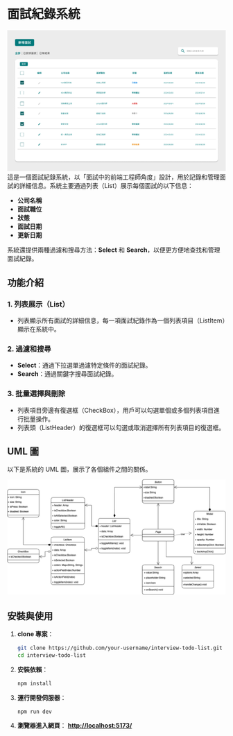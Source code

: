 # 面試紀錄系統

![Page](./todolist.png)
這是一個面試紀錄系統，以「面試中的前端工程師角度」設計，用於記錄和管理面試的詳細信息。系統主要通過列表（List）展示每個面試的以下信息：

- **公司名稱**
- **面試職位**
- **狀態**
- **面試日期**
- **更新日期**

系統還提供兩種過濾和搜尋方法：**Select** 和 **Search**，以便更方便地查找和管理面試紀錄。

## 功能介紹

### 1. 列表展示（List）

- 列表顯示所有面試的詳細信息，每一項面試紀錄作為一個列表項目（ListItem）顯示在系統中。

### 2. 過濾和搜尋

- **Select**：通過下拉選單過濾特定條件的面試紀錄。
- **Search**：通過關鍵字搜尋面試紀錄。

### 3. 批量選擇與刪除

- 列表項目旁邊有復選框（CheckBox），用戶可以勾選單個或多個列表項目進行批量操作。
- 列表頭（ListHeader）的復選框可以勾選或取消選擇所有列表項目的復選框。

## UML 圖

以下是系統的 UML 圖，展示了各個組件之間的關係。

![UML Diagram](./todo-list-uml.png)

## 安裝與使用

1. **clone 專案**：

   ```bash
   git clone https://github.com/your-username/interview-todo-list.git
   cd interview-todo-list
   ```

2. **安裝依賴**：

   ```bash
   npm install
   ```

3. **運行開發伺服器**：

   ```bash
   npm run dev
   ```

4. **瀏覽器進入網頁**：
   **[http://localhost:5173/](http://localhost:5173/)**
